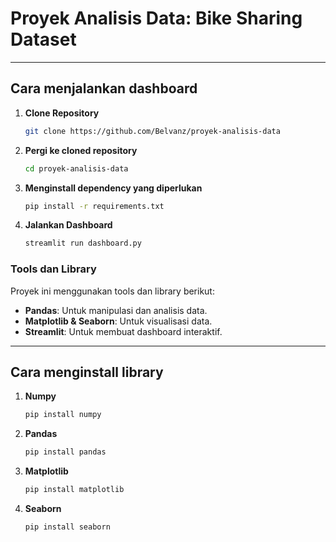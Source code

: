 # Proyek Analisis Data: Bike Sharing Dataset
---

## Cara menjalankan dashboard

1. **Clone Repository**
   ```bash
   git clone https://github.com/Belvanz/proyek-analisis-data
   ```

2. **Pergi ke cloned repository**
   ```bash
   cd proyek-analisis-data
   ```
3. **Menginstall dependency yang diperlukan**
   ```bash
   pip install -r requirements.txt
   ```

4. **Jalankan Dashboard**
   ```bash
   streamlit run dashboard.py
   ```

### Tools dan Library
Proyek ini menggunakan tools dan library berikut:
- **Pandas**: Untuk manipulasi dan analisis data.
- **Matplotlib & Seaborn**: Untuk visualisasi data.
- **Streamlit**: Untuk membuat dashboard interaktif.

---
## Cara menginstall library 

1. **Numpy**
   ```bash
   pip install numpy
   ```

2. **Pandas**
   ```bash
   pip install pandas
   ```
3. **Matplotlib**
   ```bash
   pip install matplotlib
   ```

4. **Seaborn**
   ```bash
   pip install seaborn
   ```
